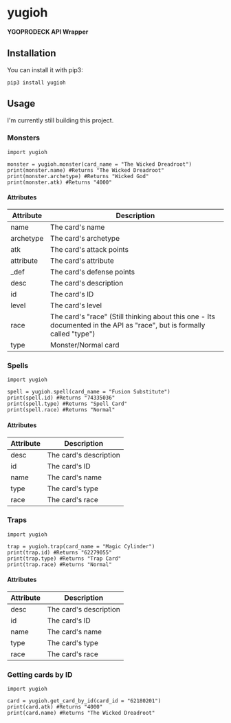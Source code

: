 # yugioh

**YGOPRODECK API Wrapper**

## Installation

You can install it with pip3:

    pip3 install yugioh

## Usage

I'm currently still building this project.

### Monsters

```python3
import yugioh
    
monster = yugioh.monster(card_name = "The Wicked Dreadroot")
print(monster.name) #Returns "The Wicked Dreadroot"
print(monster.archetype) #Returns "Wicked God"
print(monster.atk) #Returns "4000"
```

#### Attributes

Attribute | Description
------------ | -------------
name | The card's name
archetype | The card's archetype
atk | The card's attack points
attribute | The card's attribute
_def | The card's defense points
desc | The card's description
id | The card's ID
level | The card's level
race | The card's "race" (Still thinking about this one - Its documented in the API as "race", but is formally called "type")
type | Monster/Normal card

### Spells

```python3
import yugioh
    
spell = yugioh.spell(card_name = "Fusion Substitute")
print(spell.id) #Returns "74335036"
print(spell.type) #Returns "Spell Card"
print(spell.race) #Returns "Normal"
```

#### Attributes

Attribute | Description
------------ | -------------
desc | The card's description
id | The card's ID
name | The card's name
type | The card's type
race | The card's race

### Traps

```python3
import yugioh
    
trap = yugioh.trap(card_name = "Magic Cylinder")
print(trap.id) #Returns "62279055"
print(trap.type) #Returns "Trap Card"
print(trap.race) #Returns "Normal"
```

#### Attributes

Attribute | Description
------------ | -------------
desc | The card's description
id | The card's ID
name | The card's name
type | The card's type
race | The card's race

### Getting cards by ID

```python3
import yugioh
    
card = yugioh.get_card_by_id(card_id = "62180201")
print(card.atk) #Returns "4000"
print(card.name) #Returns "The Wicked Dreadroot"
```

<!--
# Command Line Tool

The package also comes with a command line tool. Using it is simple.

Arguments: `-m` (monster), `-s` (spell), `-t` (trap)

Example for a monster card:

    yugioh -m "The Wicked Dreadroot"

Example for a spell card:

    yugioh -s "Fusion Substitute"

Example for a trap card:

    yugioh -t "Magic Cylinder"
-->
